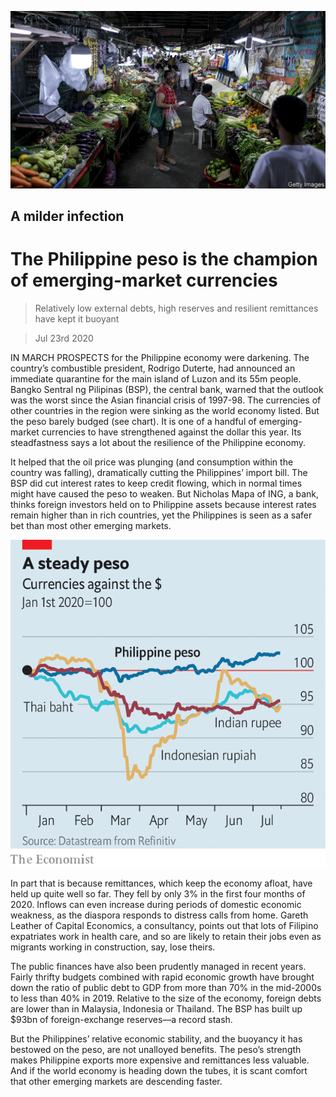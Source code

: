 ![](./images/20200725_ASP002.jpg)

## A milder infection

# The Philippine peso is the champion of emerging-market currencies

> Relatively low external debts, high reserves and resilient remittances have kept it buoyant

> Jul 23rd 2020

IN MARCH PROSPECTS for the Philippine economy were darkening. The country’s combustible president, Rodrigo Duterte, had announced an immediate quarantine for the main island of Luzon and its 55m people. Bangko Sentral ng Pilipinas (BSP), the central bank, warned that the outlook was the worst since the Asian financial crisis of 1997-98. The currencies of other countries in the region were sinking as the world economy listed. But the peso barely budged (see chart). It is one of a handful of emerging-market currencies to have strengthened against the dollar this year. Its steadfastness says a lot about the resilience of the Philippine economy.

It helped that the oil price was plunging (and consumption within the country was falling), dramatically cutting the Philippines’ import bill. The BSP did cut interest rates to keep credit flowing, which in normal times might have caused the peso to weaken. But Nicholas Mapa of ING, a bank, thinks foreign investors held on to Philippine assets because interest rates remain higher than in rich countries, yet the Philippines is seen as a safer bet than most other emerging markets.

![](./images/20200725_ASC246.png)

In part that is because remittances, which keep the economy afloat, have held up quite well so far. They fell by only 3% in the first four months of 2020. Inflows can even increase during periods of domestic economic weakness, as the diaspora responds to distress calls from home. Gareth Leather of Capital Economics, a consultancy, points out that lots of Filipino expatriates work in health care, and so are likely to retain their jobs even as migrants working in construction, say, lose theirs.

The public finances have also been prudently managed in recent years. Fairly thrifty budgets combined with rapid economic growth have brought down the ratio of public debt to GDP from more than 70% in the mid-2000s to less than 40% in 2019. Relative to the size of the economy, foreign debts are lower than in Malaysia, Indonesia or Thailand. The BSP has built up $93bn of foreign-exchange reserves—a record stash.

But the Philippines’ relative economic stability, and the buoyancy it has bestowed on the peso, are not unalloyed benefits. The peso’s strength makes Philippine exports more expensive and remittances less valuable. And if the world economy is heading down the tubes, it is scant comfort that other emerging markets are descending faster.